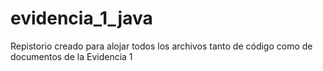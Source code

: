 # evidencia_1_java
Repistorio creado para alojar todos los archivos tanto de código como de documentos de la Evidencia 1 
